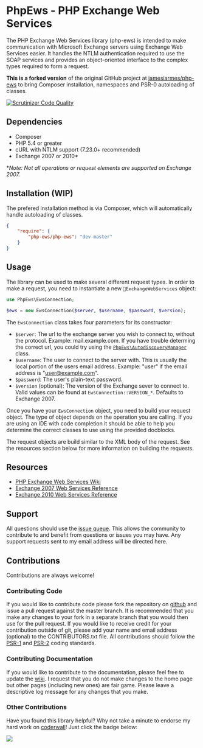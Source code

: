 PhpEws - PHP Exchange Web Services
===================================

The PHP Exchange Web Services library (php-ews) is intended to make
communication with Microsoft Exchange servers using Exchange Web Services
easier. It handles the NTLM authentication required to use the SOAP
services and provides an object-oriented interface to the complex types
required to form a request.

__This is a forked version__ of the original GitHub project at [jamesiarmes/php-ews](/jamesiarmes/php-ews) to bring Composer installation,
namespaces and PSR-0 autoloading of classes.


[![Scrutinizer Code Quality](https://scrutinizer-ci.com/g/adamelso/php-ews/badges/quality-score.png?b=master)](https://scrutinizer-ci.com/g/adamelso/php-ews/?branch=master)


Dependencies
------------

 * Composer
 * PHP 5.4 or greater
 * cURL with NTLM support (7.23.0+ recommended)
 * Exchange 2007 or 2010*

**Note: Not all operations or request elements are supported on Exchange 2007.*


Installation (WIP)
------------------

The prefered installation method is via Composer, which will automatically handle autoloading of classes.

```json
{
    "require": {
        "php-ews/php-ews": "dev-master"
    }
}
```


## Usage
The library can be used to make several different request types. In order to make a request, you need to instantiate a new `ExchangeWebServices` object:

```php
use PhpEws\EwsConnection;

$ews = new EwsConnection($server, $username, $password, $version);
```

The `EwsConnection` class takes four parameters for its constructor:

 * `$server`: The url to the exchange server you wish to connect to, without the protocol. Example: mail.example.com. If you have trouble determing the correct url, you could try using the [`PhpEws\AutodiscoveryManager`](https://github.com/jamesiarmes/php-ews/wiki/Autodiscovery) class.
 * `$username`: The user to connect to the server with. This is usually the local portion of the users email address. Example: "user" if the email address is "user@example.com".
 * `$password`: The user's plain-text password.
 * `$version` (optional): The version of the Exchange sever to connect to. Valid values can be found at `EwsConnection::VERSION_*`. Defaults to Exchange 2007.

Once you have your `EwsConnection` object, you need to build your request object. The type of object depends on the operation you are calling. If you are using an IDE with code completion it should be able to help you determine the correct classes to use using the provided docblocks.

The request objects are build similar to the XML body of the request. See the resources section below for more information on building the requests.

## Resources
* [PHP Exchange Web Services Wiki](https://github.com/jamesiarmes/php-ews/wiki)
* [Exchange 2007 Web Services Reference](http://msdn.microsoft.com/library/bb204119\(v=EXCHG.80\).aspx)
* [Exchange 2010 Web Services Reference](http://msdn.microsoft.com/library/bb204119\(v=exchg.140\).aspx)

## Support
All questions should use the [issue queue](https://github.com/jamesiarmes/php-ews/issues). This allows the community to contribute to and benefit from questions or issues you may have. Any support requests sent to my email address will be directed here.

## Contributions
Contributions are always welcome!

### Contributing Code
If you would like to contribute code please fork the repository on [github](https://github.com/jamesiarmes/php-ews) and issue a pull request against the master branch. It is recommended that you make any changes to your fork in a separate branch that you would then use for the pull request. If you would like to receive credit for your contribution outside of git, please add your name and email address (optional) to the CONTRIBUTORS.txt file. All contributions should follow the [PSR-1](https://github.com/php-fig/fig-standards/blob/master/accepted/PSR-1-basic-coding-standard.md) and [PSR-2](https://github.com/php-fig/fig-standards/blob/master/accepted/PSR-2-coding-style-guide.md) coding standards.

### Contributing Documentation
If you would like to contribute to the documentation, please feel free to update the [wiki](https://github.com/jamesiarmes/php-ews/wiki). I request that you do not make changes to the home page but other pages (including new ones) are fair game. Please leave a descriptive log message for any changes that you make.

### Other Contributions
Have you found this library helpful? Why not take a minute to endorse my hard work on [coderwall](http://coderwall.com)! Just click the badge below:

[![](http://api.coderwall.com/jamesiarmes/endorsecount.png)](http://coderwall.com/jamesiarmes)
